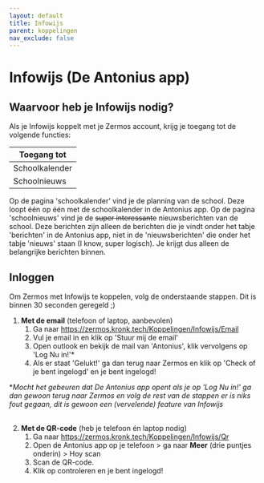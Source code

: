 ```yaml
---
layout: default
title: Infowijs
parent: koppelingen
nav_exclude: false
---
```


# Infowijs (De Antonius app)

## Waarvoor heb je Infowijs nodig?
Als je Infowijs koppelt met je Zermos account, krijg je toegang tot de volgende functies:

| Toegang tot               |
|---------------------------|
| Schoolkalender            |
| Schoolnieuws              |

Op de pagina 'schoolkalender' vind je de planning van de school. Deze loopt één op één met de schoolkalender in de Antonius app.
Op de pagina 'schoolnieuws' vind je de ~~super interessante~~ nieuwsberichten van de school. Deze berichten zijn alleen de berichten die je vindt onder het tabje 'berichten' in de Antonius app, niet in de 'nieuwsberichten' die onder het tabje 'nieuws' staan (I know, super logisch). Je krijgt dus alleen de belangrijke berichten binnen.

## Inloggen
Om Zermos met Infowijs te koppelen, volg de onderstaande stappen. Dit is binnen 30 seconden geregeld ;)

1. **Met de email** (telefoon of laptop, aanbevolen)
   1. Ga naar https://zermos.kronk.tech/Koppelingen/Infowijs/Email
   2. Vul je email in en klik op 'Stuur mij de email'
   3. Open outlook en bekijk de mail van 'Antonius', klik vervolgens op 'Log Nu in!'*
   4. Als er staat 'Gelukt!' ga dan terug naar Zermos en klik op 'Check of je bent ingelogd' en je bent ingelogd!

**Mocht het gebeuren dat De Antonius app opent als je op 'Log Nu in!' ga dan gewoon terug naar Zermos en volg de rest van de stappen er is niks fout gegaan, dit is gewoon een (vervelende) feature van Infowijs*<br><br>

2. **Met de QR-code** (heb je telefoon én laptop nodig)
   1. Ga naar https://zermos.kronk.tech/Koppelingen/Infowijs/Qr
   2. Open de Antonius app op je telefoon > ga naar **Meer** (drie puntjes onderin) > Hoy scan
   3. Scan de QR-code.
   4. Klik op controleren en je bent ingelogd!